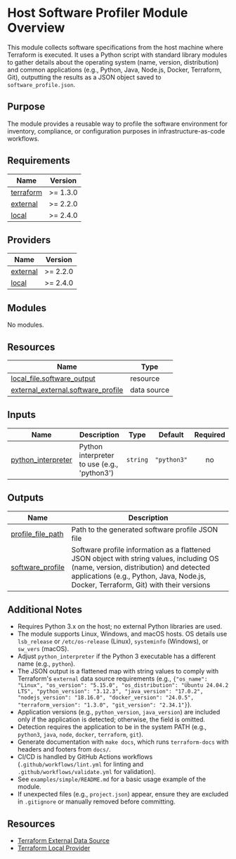 <!-- BEGIN_TF_DOCS -->
# Host Software Profiler Module Overview

This module collects software specifications from the host machine where Terraform is executed. It uses a Python script with standard library modules to gather details about the operating system (name, version, distribution) and common applications (e.g., Python, Java, Node.js, Docker, Terraform, Git), outputting the results as a JSON object saved to `software_profile.json`.

## Purpose
The module provides a reusable way to profile the software environment for inventory, compliance, or configuration purposes in infrastructure-as-code workflows.

## Requirements

| Name | Version |
|------|---------|
| <a name="requirement_terraform"></a> [terraform](#requirement\_terraform) | >= 1.3.0 |
| <a name="requirement_external"></a> [external](#requirement\_external) | >= 2.2.0 |
| <a name="requirement_local"></a> [local](#requirement\_local) | >= 2.4.0 |

## Providers

| Name | Version |
|------|---------|
| <a name="provider_external"></a> [external](#provider\_external) | >= 2.2.0 |
| <a name="provider_local"></a> [local](#provider\_local) | >= 2.4.0 |

## Modules

No modules.

## Resources

| Name | Type |
|------|------|
| [local_file.software_output](https://registry.terraform.io/providers/hashicorp/local/latest/docs/resources/file) | resource |
| [external_external.software_profile](https://registry.terraform.io/providers/hashicorp/external/latest/docs/data-sources/external) | data source |

## Inputs

| Name | Description | Type | Default | Required |
|------|-------------|------|---------|:--------:|
| <a name="input_python_interpreter"></a> [python\_interpreter](#input\_python\_interpreter) | Python interpreter to use (e.g., 'python3') | `string` | `"python3"` | no |

## Outputs

| Name | Description |
|------|-------------|
| <a name="output_profile_file_path"></a> [profile\_file\_path](#output\_profile\_file\_path) | Path to the generated software profile JSON file |
| <a name="output_software_profile"></a> [software\_profile](#output\_software\_profile) | Software profile information as a flattened JSON object with string values, including OS (name, version, distribution) and detected applications (e.g., Python, Java, Node.js, Docker, Terraform, Git) with their versions |

## Additional Notes

- Requires Python 3.x on the host; no external Python libraries are used.
- The module supports Linux, Windows, and macOS hosts. OS details use `lsb_release` or `/etc/os-release` (Linux), `systeminfo` (Windows), or `sw_vers` (macOS).
- Adjust `python_interpreter` if the Python 3 executable has a different name (e.g., `python`).
- The JSON output is a flattened map with string values to comply with Terraform's `external` data source requirements (e.g., `{"os_name": "Linux", "os_version": "5.15.0", "os_distribution": "Ubuntu 24.04.2 LTS", "python_version": "3.12.3", "java_version": "17.0.2", "nodejs_version": "18.16.0", "docker_version": "24.0.5", "terraform_version": "1.3.0", "git_version": "2.34.1"}`).
- Application versions (e.g., `python_version`, `java_version`) are included only if the application is detected; otherwise, the field is omitted.
- Detection requires the application to be in the system PATH (e.g., `python3`, `java`, `node`, `docker`, `terraform`, `git`).
- Generate documentation with `make docs`, which runs `terraform-docs` with headers and footers from `docs/`.
- CI/CD is handled by GitHub Actions workflows (`.github/workflows/lint.yml` for linting and `.github/workflows/validate.yml` for validation).
- See `examples/simple/README.md` for a basic usage example of the module.
- If unexpected files (e.g., `project.json`) appear, ensure they are excluded in `.gitignore` or manually removed before committing.

## Resources
- [Terraform External Data Source](https://registry.terraform.io/providers/hashicorp/external/latest/docs/data-sources/external)
- [Terraform Local Provider](https://registry.terraform.io/providers/hashicorp/local/latest/docs)
<!-- END_TF_DOCS -->
